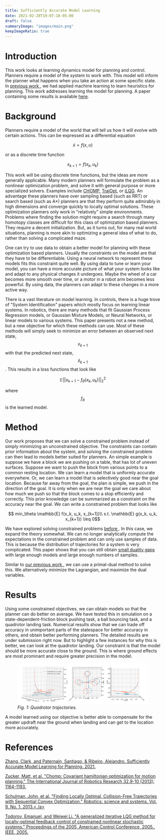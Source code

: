 ```yaml
---
title: Sufficiently Accurate Model Learning
date: 2021-02-28T19:07:18-05:00
draft: false
summaryImage: "images/main.png"
keepImageRatio: true
---
```


<script src="https://cdn.mathjax.org/mathjax/latest/MathJax.js?config=TeX-AMS-MML_HTMLorMML" type="text/javascript" crossorigin="anonymous"></script>


# Introduction
This work looks at learning dynamics model for planning and control. Planners require a model of the system to work with. This model will inform the planner what happens when you take an action at some specific state. In <a href="../learning_implicit"> previous work </a>, we had applied machine learning to learn heuristics for planning. This work addresses learning the model for planning. A paper containing some results is available [here](#zhang2021).

# Background
Planners require a model of the world that will tell us how it will evolve with certain actions. This can be expressed as a differential equation

$$\dot{x} = f(x, u)$$

or as a discrete time function

$$x_{k+1} = f(x_k, u_k)$$ 

This work will be using discrete time functions, but the ideas are more generally applicable.
Many modern planners will formulate the problem as a nonlinear optimization problem, and solve it with general purpose or more specialized solvers. Examples include [CHOMP](#zucker2013), [TrajOpt](#schulman2013), or [iLQG](#todorov2005). An advantage these planners have over sampling based (such as RRT) or search based (such as A*) planners are that they perform quite admirably in high dimensions and converge quickly to locally optimal solutions. These optimization planners only work in "relatively" simple environments. Problems where finding the solution might require a search through many homotopy classes are difficult for this class of optimization based planners. They require a decent initialization. But, as it turns out, for many real world situations, planning is more akin to optimizing a general idea of what to do, rather than solving a complicated maze.

One can try to use data to obtain a better model for planning  with these optimization based planners. Usually the constraints on the model are that they have to be differentiable. Using a neural network to represent these models fits this constraint quite well. By using data to tune or learn your model, you can have a more accurate picture of what your system looks like and adapt to any physical changes it undergoes. Maybe the wheel of a car becomes more smooth over time, or a motor in a robot arm becomes less powerful. By using data, the planners can adapt to these changes in a more active way. 

There is a vast literature on model learning. In controls, there is a huge trove of "System Identification" papers which mostly focus on learning linear systems. In robotics, there are many methods that fit Gaussian Process Regression models, or Gaussian Mixture Models, or Neural Networks, or linear models to various systems. This paper presents not a new method, but a new objective for which these methods can use. Most of these methods will simply seek to minimize an error between an observed next state, $$x_{k+1}$$ with that the predicted next state, $$\hat{x}_{k+1}$$. This results in a loss functions that look like

$$ \mathbb{E} || x_{k+1} - f_\theta(x_k, u_k) ||_2^2$$

where $$f_\theta$$ is the learned model.

# Method
Our work proposes that we can solve a constrained problem instead of simply minimizing an unconstrained objective. The constraints can contain prior information about the system, and solving the constrained problem can then lead to models better suited for planners.
An simple example is suppose we have a block we are pushing on a table, that has lot of uneven surfaces. Suppose we want to push the block from various points to a common resting location. We can learn a model that is uniformly accurate everywhere. Or, we can learn a model that is selectively good near the goal location. Because far away from the goal, the plan is simple, we push in the direction of the goal. It is only when we are near the goal we care about how much we push so that the block comes to a stop efficiently and correctly. This prior knowledge can be summarized as a constraint on the accuracy near the goal. We can write a constrained problem that looks like

$$ min_\theta \mathbb{E} f(x_k, u_k, x_{k+1})\\
s.t. \mathbb{E} g(x_k, u_k, x_{k+1}) \leq 0$$


We have explored solving constrained problems <a href="/2018/09/09/constrained_wireless"> before </a>. In this case, we expand the theory somewhat. We can no longer analytically compute the expectations in the constrained problem and can only use samples of data. This is because the distribution of trajectories for a system is very complicated. This paper shows that you can still obtain [small duality gaps](https://en.wikipedia.org/wiki/Duality_gap) with large enough models and large enough numbers of samples.

Similar to <a href="/2018/09/09/constrained_wireless"> our previous work </a>, we can use a primal-dual method to solve this. We alternatively minimize the Lagrangian, and maximize the dual variables.

# Results
Using some constrained objectives, we can obtain models so that the planner can do better on average. We have tested this in simulation on a state-dependent-friction block pushing task, a ball bouncing task, and a quadrotor landing task. Numerical results show that we can trade off accuracy in unimportant parts of the statespace for better accuracy in others, and obtain better performing planners. The detailed results are under submission right now. But to highlight a few instances for why this is better, we can look at the quadrotor landing. Our constraint is that the model should be more accurate close to the ground. This is where ground effects are most prominant and require greater precision in the model.


<figure display="table">
  <img src="images/quad_traj.png" width="700"/>
  <figcaption display="table-caption" caption-side="bottom"><i>Fig. 1: Quadrotor trajectories.</i></figcaption>
</figure>

A model learned using our objective is better able to compensate for the greater updraft near the ground when landing and can get to the location more accurately.


# References

<a name="zhang2021" href="https://arxiv.org/pdf/2102.06099.pdf" target="_blank">Zhang, Clark, and Paternain, Santiago, & Ribeiro, Alejandro. Sufficiently Accurate Model Learning for Planning. 2021.</a>

<a name="zucker2013" href="https://www.ri.cmu.edu/pub_files/2013/5/CHOMP_IJRR.pdf" target="_blank">Zucker, Matt, et al. "Chomp: Covariant hamiltonian optimization for motion planning." The International Journal of Robotics Research 32.9-10 (2013): 1164-1193.
</a>

<a name="schulman2013" href="http://citeseerx.ist.psu.edu/viewdoc/download?doi=10.1.1.387.4642&rep=rep1&type=pdf" target="_blank">Schulman, John, et al. "Finding Locally Optimal, Collision-Free Trajectories with Sequential Convex Optimization." Robotics: science and systems. Vol. 9. No. 1. 2013.<
/a>

<a name="todorov2005" href="http://maeresearch.ucsd.edu/skelton/publications/weiwei_ilqg_CDC43.pdf" target="_blank">Todorov, Emanuel, and Weiwei Li. "A generalized iterative LQG method for locally-optimal feedback control of constrained nonlinear stochastic systems." Proceedings of the 2005, American Control Conference, 2005.. IEEE, 2005.
</a>

